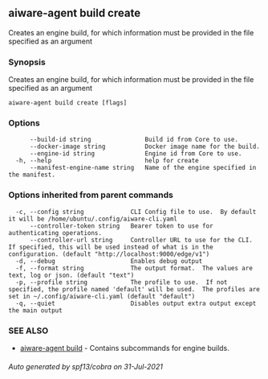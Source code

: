 ## aiware-agent build create

Creates an engine build, for which information must be provided in the file specified as an argument

### Synopsis

Creates an engine build, for which information must be provided in the file specified as an argument

```
aiware-agent build create [flags] 
```

### Options

```
      --build-id string               Build id from Core to use.
      --docker-image string           Docker image name for the build.
      --engine-id string              Engine id from Core to use.
  -h, --help                          help for create
      --manifest-engine-name string   Name of the engine specified in the manifest.
```

### Options inherited from parent commands

```
  -c, --config string             CLI Config file to use.  By default it will be /home/ubuntu/.config/aiware-cli.yaml
      --controller-token string   Bearer token to use for authenticating operations.
      --controller-url string     Controller URL to use for the CLI.  If specified, this will be used instead of what is in the configuration. (default "http://localhost:9000/edge/v1")
  -d, --debug                     Enables debug output
  -f, --format string             The output format.  The values are text, log or json. (default "text")
  -p, --profile string            The profile to use.  If not specified, the profile named 'default' will be used.  The profiles are set in ~/.config/aiware-cli.yaml (default "default")
  -q, --quiet                     Disables output extra output except the main output
```

### SEE ALSO

* [aiware-agent build](/cli/aiware-agent_build.md)	 - Contains subcommands for engine builds.

###### Auto generated by spf13/cobra on 31-Jul-2021
